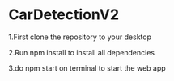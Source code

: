 # CarDetectionV2
1.First clone the repository to your desktop

2.Run npm install to install all dependencies

3.do npm start on terminal to start the web app
